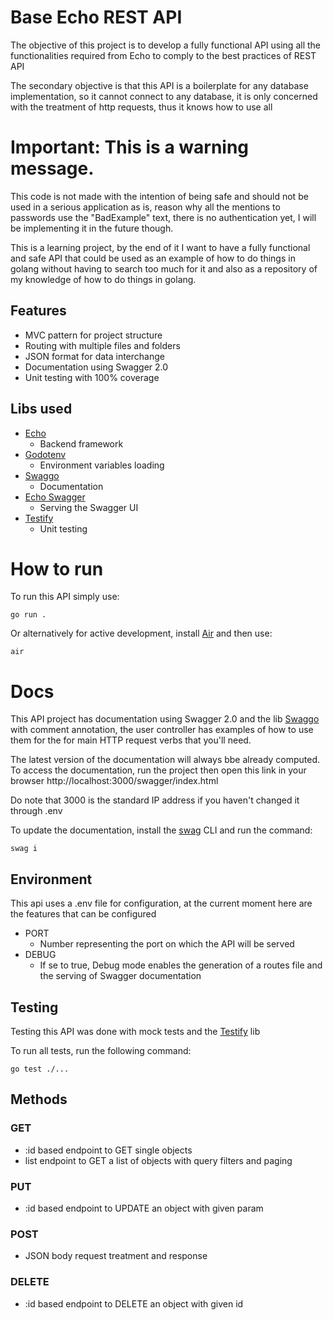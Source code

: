 # Base Echo REST API

The objective of this project is to develop a fully functional API using all the functionalities required from Echo to comply to the best practices of REST API

The secondary objective is that this API is a boilerplate for any database implementation, so it cannot connect to any database, it is only concerned with the treatment of http requests, thus it knows how to use all 

# **Important:** This is a warning message.

This code is not made with the intention of being safe and should not be used in a serious application as is, reason why all the mentions to passwords use the "BadExample" text, there is no authentication yet, I will be implementing it in the future though.

This is a learning project, by the end of it I want to have a fully functional and safe API that could be used as an example of how to do things in golang without having to search too much for it and also as a repository of my knowledge of how to do things in golang.

## Features

- MVC pattern for project structure
- Routing with multiple files and folders
- JSON format for data interchange
- Documentation using Swagger 2.0
- Unit testing with 100% coverage

## Libs used

- [Echo](https://github.com/labstack/echo)  
    - Backend framework
- [Godotenv](https://github.com/joho/godotenv)
    - Environment variables loading
- [Swaggo](https://github.com/swaggo/swag)
    - Documentation
- [Echo Swagger](https://github.com/swaggo/echo-swagger)
    - Serving the Swagger UI
- [Testify](https://github.com/stretchr/testify)
    - Unit testing 
    
# How to run

To run this API simply use:

```
go run .
```

Or alternatively for active development, install [Air](https://github.com/cosmtrek/air) and then use:

```
air
```

# Docs

This API project has documentation using Swagger 2.0 and the lib [Swaggo](https://github.com/swaggo/swag) with comment annotation, the user controller has examples of how to use them for the for main HTTP request verbs that you'll need. 

The latest version of the documentation will always bbe already computed. To access the documentation, run the project then open this link in your browser http://localhost:3000/swagger/index.html 

Do note that 3000 is the standard IP address if you haven't changed it through .env

To update the documentation, install the [swag](https://github.com/swaggo/swag) CLI and run the command: 
```
swag i
```

## Environment

This api uses a .env file for configuration, at the current moment here are the features that can be configured

- PORT
    - Number representing the port on which the API will be served
- DEBUG
    - If se to true, Debug mode enables the generation of a routes file and the serving of Swagger documentation

## Testing

Testing this API was done with mock tests and the [Testify](https://github.com/stretchr/testify) lib

To run all tests, run the following command: 
```
go test ./...
```

## Methods

### GET

- :id based endpoint to GET single objects
- list endpoint to GET a list of objects with query filters and paging

### PUT

- :id based endpoint to UPDATE an object with given param

### POST

- JSON body request treatment and response

### DELETE

- :id based endpoint to DELETE an object with given id